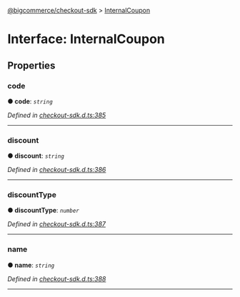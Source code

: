 [@bigcommerce/checkout-sdk](../README.md) > [InternalCoupon](../interfaces/internalcoupon.md)



# Interface: InternalCoupon


## Properties
<a id="code"></a>

###  code

**●  code**:  *`string`* 

*Defined in [checkout-sdk.d.ts:385](https://github.com/bigcommerce/checkout-sdk-js/blob/66bc013/dist/checkout-sdk.d.ts#L385)*





___

<a id="discount"></a>

###  discount

**●  discount**:  *`string`* 

*Defined in [checkout-sdk.d.ts:386](https://github.com/bigcommerce/checkout-sdk-js/blob/66bc013/dist/checkout-sdk.d.ts#L386)*





___

<a id="discounttype"></a>

###  discountType

**●  discountType**:  *`number`* 

*Defined in [checkout-sdk.d.ts:387](https://github.com/bigcommerce/checkout-sdk-js/blob/66bc013/dist/checkout-sdk.d.ts#L387)*





___

<a id="name"></a>

###  name

**●  name**:  *`string`* 

*Defined in [checkout-sdk.d.ts:388](https://github.com/bigcommerce/checkout-sdk-js/blob/66bc013/dist/checkout-sdk.d.ts#L388)*





___


